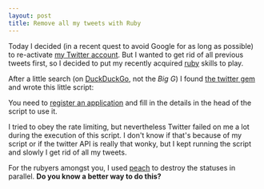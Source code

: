 ```yaml
---
layout: post
title: Remove all my tweets with Ruby
---
```

Today I decided (in a recent quest to avoid Google for as long as possible) to re-activate [my Twitter account][0]. But I wanted to get rid of all previous tweets first, so I decided to put my recently acquired [ruby][1] skills to play.

After a little search (on [DuckDuckGo][2], not the *Big G*) I found [the twitter gem][3] and wrote this little script:

<script src="https://gist.github.com/2077413.js"> </script>

You need to [register an application][4] and fill in the details in the head of the script to use it.

I tried to obey the rate limiting, but nevertheless Twitter failed on me a lot during the execution of this script. I don't know if that's because of my script or if the twitter API is really that wonky, but I kept running the script and slowly I get rid of all my tweets.

For the rubyers amongst you, I used [peach][5] to destroy the statuses in parallel. **Do you know a better way to do this?**

[0]: http://twitter.com/carsten_r
[1]: http://www.ruby-lang.org/en/
[2]: http://ddg.gg/
[3]: http://twitter.rubyforge.org/
[4]: https://dev.twitter.com/apps/
[5]: http://peach.rubyforge.org/

